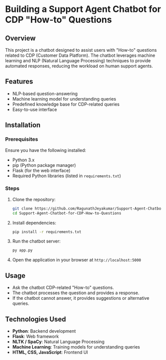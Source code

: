 # Building a Support Agent Chatbot for CDP "How-to" Questions

## Overview
This project is a chatbot designed to assist users with "How-to" questions related to CDP (Customer Data Platform). The chatbot leverages machine learning and NLP (Natural Language Processing) techniques to provide automated responses, reducing the workload on human support agents.

## Features
- NLP-based question-answering
- Machine learning model for understanding queries
- Predefined knowledge base for CDP-related queries
- Easy-to-use interface

## Installation

### Prerequisites
Ensure you have the following installed:
- Python 3.x
- pip (Python package manager)
- Flask (for the web interface)
- Required Python libraries (listed in `requirements.txt`)

### Steps
1. Clone the repository:
   ```sh
   git clone https://github.com/RagunathJeyakumar/Support-Agent-Chatbot-for-CDP-How-to-Questions.git
   cd Support-Agent-Chatbot-for-CDP-How-to-Questions
   ```
2. Install dependencies:
   ```sh
   pip install -r requirements.txt
   ```
3. Run the chatbot server:
   ```sh
   py app.py
   ```
4. Open the application in your browser at `http://localhost:5000`

## Usage
- Ask the chatbot CDP-related "How-to" questions.
- The chatbot processes the question and provides a response.
- If the chatbot cannot answer, it provides suggestions or alternative queries.

## Technologies Used
- **Python**: Backend development
- **Flask**: Web framework
- **NLTK / SpaCy**: Natural Language Processing
- **Machine Learning**: Training models for understanding queries
- **HTML, CSS, JavaScript**: Frontend UI



